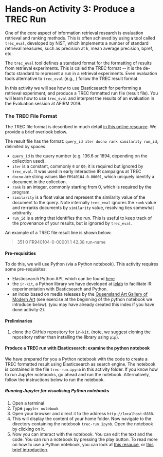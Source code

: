 # Hands-on Activity 3: Produce a TREC Run

One of the core aspect of information retrieval research is evaluation retrieval and ranking methods. This is often achieved by using a tool called `trec_eval`, developed by NIST, which implements a number of standard retrieval measures, such as precision at k, mean average precision, bpref, etc.

The `trec_eval` tool defines a standard format for the formatting of results from retrieval experiments. This is called the TREC format -- it is the de-facto standard to represent a run in a retrieval experiments. Even evaluation tools alternative to `trec_eval` (e.g., ) follow the TREC result format.

In this activity we will see how to use Elasticsearch for performing a retrieval experiment, and produce a TREC formatted run file (result file). You will learn how to use `trec_eval` and interpret the results of an evaluation in the Evaluation session at AFIRM 2019.

### The TREC File Format

The TREC file format is described in much detail [in this online resource](http://faculty.washington.edu/levow/courses/ling573_SPR2011/hw/trec_eval_desc.htm.). We provide a brief overlook below.

The result file has the format: `query_id iter docno rank similarity run_id`,  delimited by spaces.  

* `query_id` is the query number (e.g. 136.6 or 1894, depending on the collection used).  
* `iter` is a constant, commonly `0` or `Q0`; it is required but ignored by `trec_eval`. It was used in early Interactive IR campaigns at TREC
*  `docno` are string values like `FR940104-0-00001`, which uniquely identify a document in the collection.  
*  `rank` is an integer, commonly starting from 0, which is required by the program.
*  `similarity` is a float value and represent the similarity value of the document to the query. Note internally `trec_eval` ignores the `rank` value and re-ranks documents by `similarity` value, resolving ties somewhat arbitrarily.
*    `run_id` is a string that identifies the run. This is useful to keep track of the provenance of your results, but is ignored by `trec_eval`.  

An example of a TREC file result line is shown below:
 
> 351   0  FR940104-0-00001  1   42.38   run-name

#### Pre-requisities

To do this, we will use Python (via a Python notebook). This activity requires some pre-requisites:
* Elasticsearch Python API, which can be found [here](https://elasticsearch-py.readthedocs.io/en/master/)
* the `ir-kit`, a Python library we have developed at [ielab](www.ielab.io) to facilitate IR experimentation with Elasticsearch and Python.
*  an index based on media releases by the [Queensland Art Gallery of Modern Art](https://data.qld.gov.au/dataset/qagoma-media-releases/resource/a1e4dffa-edb1-4e6d-a4a0-353aca79e9a3) (see exercise at the beginning of the python notebook we introduce below). (you may have already created this index if you have done activity-2).

#### Preliminaries

1. clone the GitHub repository for [`ir-kit`](https://github.com/hscells/ir-kit). (note, we suggest cloning the repository rather than installing the library using `pip`).

#### Produce a TREC run with Elasticsearch: examine the python notebook

We have prepared for you a Python notebook with the code to create a TREC formatted result using Elasticsearch as search engine. The notebook is contained in the file `trec-run.ipynb` in this activity folder. If you know how to run Jupyter notebooks, go ahead and run the notebook. Alternatively, follow the instructions below to run the notebook.


##### Running Jupyter for visualising Python notebooks

1. Open a terminal
2. Type `jupyter notebook`
3. Open your browser and direct it to the address `http://localhost:8888`. 
4. This will display the content of your home folder. Now navigate to the directory containing the notebook `trec-run.ipynb`. Open the notebook by clicking on it.
5. Now you can interact with the notebook. You can edit the text and the code. You can run a notebook by pressing the play button. To read more on how to use a Python notebook, you can look at [this resouce](https://www.datacamp.com/community/tutorials/tutorial-jupyter-notebook), or [this brief introduction](https://jupyter-notebook-beginner-guide.readthedocs.io/en/latest/).

